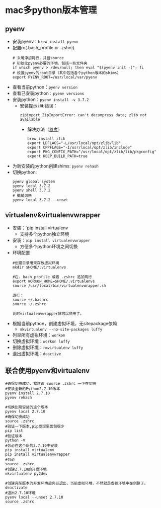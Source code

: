 # mac多python版本管理
## pyenv
- 安装pyenv：`brew install pyenv`
- 配置rc(.bash_profile or .zshrc)
    ```
    # 末尾添加两行，并且source
    # 初始化pyenv必要的环境，包括一些文件夹
    if which pyenv > /dev/null; then eval "$(pyenv init -)"; fi
    # 设置pyenv的root目录（其中包括各个python版本的shims）
    export PYENV_ROOT=/usr/local/var/pyenv
    ```
- 查看当前python：`pyenv version`
- 查看已安装python：`pyenv versions`
- 安装python：`pyenv install -v 3.7.2`
    - 安装提示zlib错误：
        ```
        zipimport.ZipImportError: can't decompress data; zlib not available
        ```
        - 解决办法（[参考](https://github.com/danhper/asdf-python/issues/43)）
            ```
            brew install zlib
            export LDFLAGS="-L/usr/local/opt/zlib/lib"
            export CPPFLAGS="-I/usr/local/opt/zlib/include"
            export PKG_CONFIG_PATH="/usr/local/opt/zlib/lib/pkgconfig"
            export KEEP_BUILD_PATH=true
            ```
- 为新安装的python创建shims: `pyenv rehash`
- 切换python:
    ```
    pyenv global system
    pyenv local 3.7.2
    pyenv shell 3.7.2
    # 撤销切换
    pyenv local 3.7.2 --unset
    ```

## virtualenv&virtualenvwrapper
- 安装：`pip install virtualenv
    - 支持多个python独立环境
- 安装：`pip install virtualenvwrapper`
    - 方便多个python环境之间切换
- 环境配置
    ```
    #创建目录用来存放虚拟环境
    mkdir $HOME/.virtualenvs
    
    #在. bash_profile 或者 .zshrc 追加两行
    export WORKON_HOME=$HOME/.virtualenvs
    source /usr/local/bin/virtualenvwrapper.sh
    
    运行： 
    source ~/.bashrc
    source ~/.zshrc
    
    此时virtualenvwrapper就可以使用了。
    ```
- 根据当前python，创建虚拟环境，无sitepackage依赖
    - `mkvirtualenv --no-site-packages luffy`
- 列举所有虚拟环境：`workon`
- 切换虚拟环境：`workon luffy`
- 删除虚拟环境：`rmvirtualenv luffy`
- 退出虚拟环境：`deactive`

## 联合使用pyenv和virtualenv
```
#确保切换成功，我建议 source .zshrc 一下在切换
#安装全新的Python2.7.10版本
pyenv install 2.7.10
pyenv rehash

#切换到刚安装的这个版本
pyenv local 2.7.10
#确保切换成功
source .zshrc
#验证一下版本,pip发现里面包很少
pip list
#验证版本
python -V
#务必在这个新的2.7.10中安装
pip install virtualenv
pip install virtualenvwrapper
#务必
source .zshrc
#创建2.7.10的开发环境
mkvirtualenv py2dev

#创建完某版本的开发环境后务必退出，当前虚拟环境，不然就是虚拟环境中在创建了。
deactivate
#退出2.7.10环境
pyenv local --unset 2.7.10
source .zshrc
```